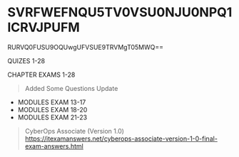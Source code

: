# SVRFWEFNQU5TV0VSU0NJU0NPQ1lCRVJPUFM
RURVQ0FUSU9OQUwgUFVSUE9TRVMgT05MWQ==

QUIZES 1-28

CHAPTER EXAMS 1-28

> Added Some Questions Update
 - MODULES EXAM 13-17
 - MODULES EXAM 18-20
 - MODULES EXAM 21-23

> CyberOps Associate (Version 1.0)
https://itexamanswers.net/cyberops-associate-version-1-0-final-exam-answers.html
